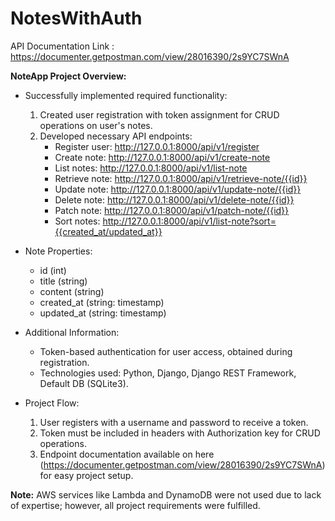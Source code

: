 # NotesWithAuth

API Documentation Link : https://documenter.getpostman.com/view/28016390/2s9YC7SWnA

**NoteApp Project Overview:**

- Successfully implemented required functionality:
  1. Created user registration with token assignment for CRUD operations on user's notes.
  2. Developed necessary API endpoints:
     - Register user: http://127.0.0.1:8000/api/v1/register
     - Create note: http://127.0.0.1:8000/api/v1/create-note
     - List notes: http://127.0.0.1:8000/api/v1/list-note
     - Retrieve note: http://127.0.0.1:8000/api/v1/retrieve-note/{{id}}
     - Update note: http://127.0.0.1:8000/api/v1/update-note/{{id}}
     - Delete note: http://127.0.0.1:8000/api/v1/delete-note/{{id}}
     - Patch note: http://127.0.0.1:8000/api/v1/patch-note/{{id}}
     - Sort notes: http://127.0.0.1:8000/api/v1/list-note?sort={{created_at/updated_at}}

- Note Properties:
  - id (int)
  - title (string)
  - content (string)
  - created_at (string: timestamp)
  - updated_at (string: timestamp)

- Additional Information:
  - Token-based authentication for user access, obtained during registration.
  - Technologies used: Python, Django, Django REST Framework, Default DB (SQLite3).

- Project Flow:
  1. User registers with a username and password to receive a token.
  2. Token must be included in headers with Authorization key for CRUD operations.
  3. Endpoint documentation available on here (https://documenter.getpostman.com/view/28016390/2s9YC7SWnA) for easy project setup.

**Note:** AWS services like Lambda and DynamoDB were not used due to lack of expertise; however, all project requirements were fulfilled.
